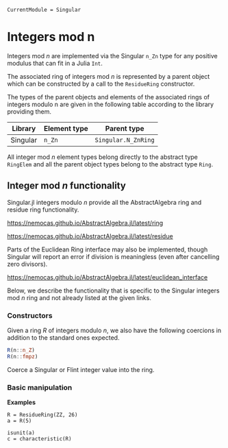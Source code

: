 ```@meta
CurrentModule = Singular
```

# Integers mod n

Integers mod $n$ are implemented via the Singular `n_Zn` type for any positive modulus
that can fit in a Julia `Int`.

The associated ring of integers mod $n$ is represented by a parent object which can
be constructed by a call to the `ResidueRing` constructor.

The types of the parent objects and elements of the associated rings of integers modulo
n are given in the following table according to the library providing them.

 Library        | Element type  | Parent type
----------------|---------------|--------------------
Singular        | `n_Zn`        | `Singular.N_ZnRing`

All integer mod $n$ element types belong directly to the abstract type `RingElem` and
all the parent object types belong to the abstract type `Ring`.

## Integer mod $n$ functionality

Singular.jl integers modulo $n$ provide all the AbstractAlgebra ring and residue ring
functionality.

<https://nemocas.github.io/AbstractAlgebra.jl/latest/ring>

<https://nemocas.github.io/AbstractAlgebra.jl/latest/residue>

Parts of the Euclidean Ring interface may also be implemented, though Singular will
report an error if division is meaningless (even after cancelling zero divisors).

<https://nemocas.github.io/AbstractAlgebra.jl/latest/euclidean_interface>

Below, we describe the functionality that is specific to the Singular integers mod $n$
ring and not already listed at the given links.

### Constructors

Given a ring $R$ of integers modulo $n$, we also have the following coercions in
addition to the standard ones expected.

```julia
R(n::n_Z)
R(n::fmpz)
```

Coerce a Singular or Flint integer value into the ring.

### Basic manipulation

**Examples**

```
R = ResidueRing(ZZ, 26)
a = R(5)

isunit(a)
c = characteristic(R)
```

